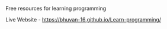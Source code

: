 Free resources for learning programming

Live Website - https://bhuvan-16.github.io/Learn-programming/
